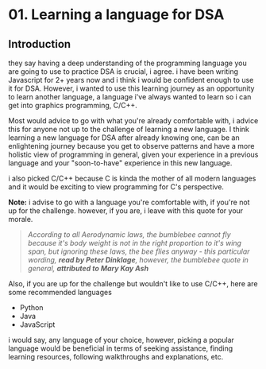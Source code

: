 # 01. Learning a language for DSA

## Introduction

they say having a deep understanding of the programming language you are going to use to practice DSA is crucial, i agree. i have been writing Javascript for 2+ years now and i think i would be confident enough to use it for DSA. However, i wanted to use this learning journey as an opportunity to learn another language, a language i've always wanted to learn so i can get into graphics programming, C/C++.

Most would advice to go with what you're already comfortable with, i advice this for anyone not up to the challenge of learning a new language. I think learning a new language for DSA after already knowing one, can be an enlightening journey because you get to observe patterns and have a more holistic view of programming in general, given your experience in a previous language and your "soon-to-have" experience in this new language.

i also picked C/C++ because C is kinda the mother of all modern languages and it would be exciting to view programming for C's perspective.

**Note:** i advise to go with a language you're comfortable with, if you're not up for the challenge. however, if you are, i leave with this quote for your morale.

> _According to all Aerodynamic laws, the bumblebee cannot fly because it's body weight is not in the right proportion to it's wing span, but ignoring these laws, the bee flies anyway - this particular wording, **read by Peter Dinklage**, however, the bumblebee quote in general, **attributed to Mary Kay Ash**_

Also, if you are up for the challenge but wouldn't like to use C/C++, here are some recommended languages

- Python
- Java
- JavaScript

i would say, any language of your choice, however, picking a popular language would be beneficial in terms of seeking assistance, finding learning resources, following walkthroughs and explanations, etc.

